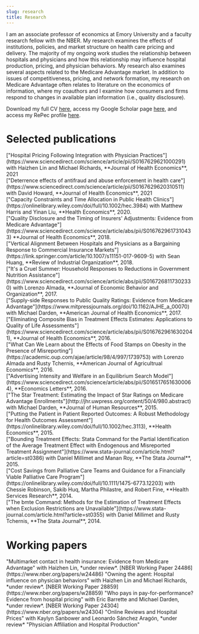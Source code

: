 ```yaml
---
slug: research
title: Research
---
```


I am an associate professor of economics at Emory University and a faculty research fellow with the NBER. My research examines the effects of institutions, policies, and market structure on health care pricing and delivery. The majority of my ongoing work studies the relationship between hospitals and physicians and how this relationship may influence hospital production, pricing, and physician behaviors. My research also examines several aspects related to the Medicare Advantage market. In addition to issues of competitiveness, pricing, and network formation, my research on Medicare Advantage often relates to literature on the economics of information, where my coauthors and I examine how consumers and firms respond to changes in available plan information (i.e., quality disclosure).

Download my full CV [here](/files/mccarthy_cv.pdf), access my Google Scholar page [here](https://scholar.google.com/citations?user=zRCE7V0AAAAJ&hl=en), and access my RePec profile [here](https://ideas.repec.org/f/pmc207.html).

# Selected publications

<span class="research">
["Hospital Pricing Following Integration with Physician Practices"](https://www.sciencedirect.com/science/article/pii/S0167629621000291) with Haizhen Lin and Michael Richards, **Journal of Health Economics**, 2021<br style="line-height:0px;"/>
<a href=https://www.sciencedirect.com/science/article/pii/S0167629621000291><i class="fas fa-download"></i></a><a href=https://scholar.google.com/scholar?hl=en&as_sdt=0%2C11&q=Hospital+Pricing+Following+Integration+with+Physician+Practices&btnG=><i class="ai ai-google-scholar"></i></a>
</span>


<span class="research">
["Deterrence effects of antifraud and abuse enforcement in health care"](https://www.sciencedirect.com/science/article/pii/S0167629620310511) with David Howard, **Journal of Health Economics**, 2021<br style="line-height:0px;"/>
<a href=https://www.sciencedirect.com/science/article/pii/S0167629620310511><i class="fas fa-download"></i></a><a href=https://scholar.google.com/scholar?hl=en&as_sdt=0%2C11&q=deterrence+effects+of+antifraud+and+abuse+enforcement+in+health+care&btnG=><i class="ai ai-google-scholar"></i></a>
</span>


<span class="research">
["Capacity Constraints and Time Allocation in Public Health Clinics"](https://onlinelibrary.wiley.com/doi/full/10.1002/hec.3984) with Matthew Harris and Yinan Liu, **Health Economics**, 2020.<br style="line-height:0px;"/>
<a href=https://onlinelibrary.wiley.com/doi/full/10.1002/hec.3984><i class="fas fa-download"></i></a>
<a href=https://scholar.google.com/scholar?hl=en&as_sdt=0%2C11&q=%22Capacity+Constraints+and+Time+Allocation+in+Public+Health+Clinics%22&btnG=><i class="ai ai-google-scholar"></i></a>
<a href=https://youtu.be/yayjHp2Bp9s><i class="fas fa-video"></i></a>
</span>



<span class="research">
["Quality Disclosure and the Timing of Insurers' Adjustments: Evidence from Medicare Advantage"](https://www.sciencedirect.com/science/article/abs/pii/S0167629617310433) **Journal of Health Economics**, 2018.<br style="line-height:0px;"/>
<a href=https://www.sciencedirect.com/science/article/abs/pii/S0167629617310433><i class="fas fa-download"></i></a>
<a href=https://scholar.google.com/scholar?hl=en&as_sdt=0%2C11&q=%22Quality+Disclosure+and+the+Timing+of+Insurers%27+Adjustments%3A+Evidence+from+Medicare+Advantage%22&btnG=><i class="ai ai-google-scholar"></i></a>
</span>



<span class="research">
["Vertical Alignment Between Hospitals and Physicians as a Bargaining Response to Commercial Insurance Markets"](https://link.springer.com/article/10.1007/s11151-017-9609-5) with Sean Huang, **Review of Industrial Organization**, 2018.<br style="line-height:0px;"/>
<a href=https://link.springer.com/article/10.1007/s11151-017-9609-5><i class="fas fa-download"></i></a> <a href=/files/rio_appendix_2018.pdf><i class="fas fa-paperclip"></i></a>
<a href=https://scholar.google.com/scholar?hl=en&as_sdt=0%2C11&q=%22Vertical+Alignment+Between+Hospitals+and+Physicians+as+a+Bargaining+Response+to+Commercial+Insurance+Markets%22&btnG=><i class="ai ai-google-scholar"></i></a>
<a href=https://youtu.be/HfrTh3HWyH0><i class="fas fa-video"></i></a>
</span>


<span class="research">
["It's a Cruel Summer: Household Responses to Reductions in Government Nutrition Assistance"](https://www.sciencedirect.com/science/article/abs/pii/S0167268117302330) with Lorenzo Almada, **Journal of Economic Behavior and Organization**, 2017.<br style="line-height:0px;"/>
<a href=https://www.sciencedirect.com/science/article/abs/pii/S0167268117302330><i class="fas fa-download"></i></a>
<a href=https://scholar.google.com/scholar?hl=en&as_sdt=0%2C11&q=%22It%27s+a+Cruel+Summer%3A+Household+Responses+to+Reductions+in+Government+Nutrition+Assistance%22&btnG=><i class="ai ai-google-scholar"></i></a>
<a href=https://youtu.be/gQ6OdyAwIV4><i class="fas fa-video"></i></a>
</span>


<span class="research">
["Supply-side Responses to Public Quality Ratings: Evidence from Medicare Advantage"](https://www.mitpressjournals.org/doi/10.1162/AJHE_a_00070) with Michael Darden, **American Journal of Health Economics**, 2017.<br style="line-height:0px;"/>
<a href=https://www.mitpressjournals.org/doi/10.1162/AJHE_a_00070><i class="fas fa-download"></i></a>
<a href=https://scholar.google.com/scholar?hl=en&as_sdt=0%2C11&q=%22Supply-side+Responses+to+Public+Quality+Ratings%3A+Evidence+from+Medicare+Advantage%22&btnG=><i class="ai ai-google-scholar"></i></a>
</span>


<span class="research">
["Eliminating Composite Bias in Treatment Effects Estimates: Applications to Quality of Life Assessments"](https://www.sciencedirect.com/science/article/abs/pii/S0167629616302041), **Journal of Health Economics**, 2016.<br style="line-height:0px;"/>
<a href=https://www.sciencedirect.com/science/article/abs/pii/S0167629616302041><i class="fas fa-download"></i></a>
<a href=https://scholar.google.com/scholar?hl=en&as_sdt=0%2C11&q=%22Eliminating+Composite+Bias+in+Treatment+Effects+Estimates%3A+Applications+to+Quality+of+Life+Assessments%22&btnG=><i class="ai ai-google-scholar"></i></a>
</span>


<span class="research">
["What Can We Learn about the Effects of Food Stamps on Obesity in the Presence of Misreporting"](https://academic.oup.com/ajae/article/98/4/997/1739753) with Lorenzo Almada and Rusty Tchernis, **American Journal of Agricultrual Economics**, 2016.<br style="line-height:0px;"/>
<a href=https://academic.oup.com/ajae/article/98/4/997/1739753><i class="fas fa-download"></i></a>
<a href=https://scholar.google.com/scholar?hl=en&as_sdt=0%2C11&q=%22What+Can+We+Learn+about+the+Effects+of+Food+Stamps+on+Obesity+in+the+Presence+of+Misreporting%22&btnG=><i class="ai ai-google-scholar"></i></a>
</span>



<span class="research">
["Advertising Intensity and Welfare in an Equilibrium Search Model"](https://www.sciencedirect.com/science/article/abs/pii/S0165176516300064), **Economics Letters**, 2016.<br style="line-height:0px;"/>
<a href=https://www.sciencedirect.com/science/article/abs/pii/S0165176516300064><i class="fas fa-download"></i></a>
<a href=https://scholar.google.com/scholar?hl=en&as_sdt=0%2C11&q=%22Advertising+Intensity+and+Welfare+in+an+Equilibrium+Search+Model%22&btnG=><i class="ai ai-google-scholar"></i></a>
</span>


<span class="research">
["The Star Treatment: Estimating the Impact of Star Ratings on Medicare Advantage Enrollments"](http://jhr.uwpress.org/content/50/4/980.abstract) with Michael Darden, **Journal of Human Resources**, 2015.<br style="line-height:0px;"/>
<a href=http://jhr.uwpress.org/content/50/4/980.abstract><i class="fas fa-download"></i></a>
<a href=https://scholar.google.com/scholar?hl=en&as_sdt=0%2C11&q=%22The+Star+Treatment%3A+Estimating+the+Impact+of+Star+Ratings+on+Medicare+Advantage+Enrollments%22&btnG=><i class="ai ai-google-scholar"></i></a>
</span>


<span class="research">
["Putting the Patient in Patient Reported Outcomes: A Robust Methodology for Health Outcomes Assessment"](https://onlinelibrary.wiley.com/doi/full/10.1002/hec.3113), **Health Economics**, 2015.<br style="line-height:0px;"/>
<a href=https://onlinelibrary.wiley.com/doi/full/10.1002/hec.3113><i class="fas fa-download"></i></a>
<a href=https://scholar.google.com/scholar?hl=en&as_sdt=0%2C11&q=%22Putting+the+Patient+in+Patient+Reported+Outcomes%3A+A+Robust+Methodology+for+Health+Outcomes+Assessment%22&btnG=><i class="ai ai-google-scholar"></i></a>
</span>


<span class="research">
["Bounding Treatment Effects: Stata Command for the Partial Identification of the Average Treatment Effect with Endogenous and Misreported Treatment Assignment"](https://www.stata-journal.com/article.html?article=st0386) with Daniel Millimet and Manan Roy, **The Stata Journal**, 2015.<br style="line-height:0px;"/>
<a href=https://www.stata-journal.com/article.html?article=st0386><i class="fas fa-download"></i></a>
<a href=https://scholar.google.com/scholar?hl=en&as_sdt=0%2C11&q=%22Bounding+Treatment+Effects%3A+Stata+Command+for+the+Partial+Identification+of+the+Average+Treatment+Effect+with+Endogenous+and+Misreported+Treatment+Assignment%22&btnG=><i class="ai ai-google-scholar"></i></a>
</span>


<span class="research">
["Cost Savings from Palliative Care Teams and Guidance for a Financially Viable Palliative Care Program"](https://onlinelibrary.wiley.com/doi/full/10.1111/1475-6773.12203) with Chessie Robinson, Sakib Huq, Martha Philastre, and Robert Fine, **Health Services Research**, 2014.<br style="line-height:0px;"/>
<a href=https://onlinelibrary.wiley.com/doi/full/10.1111/1475-6773.12203><i class="fas fa-download"></i></a>
<a href=https://scholar.google.com/scholar?hl=en&as_sdt=0%2C11&q=%22Cost+Savings+from+Palliative+Care+Teams+and+Guidance+for+a+Financially+Viable+Palliative+Care+Program%22&btnG=><i class="ai ai-google-scholar"></i></a>
</span>


<span class="research">
["The bmte Command: Methods for the Estimation of Treatment Effects when Exclusion Restrictions are Unavailable"](https://www.stata-journal.com/article.html?article=st0355) with Daniel Millimet and Rusty Tchernis, **The Stata Journal**, 2014.<br style="line-height:0px;"/>
<a href=https://www.stata-journal.com/article.html?article=st0355><i class="fas fa-download"></i></a>
<a href=https://scholar.google.com/scholar?hl=en&as_sdt=0%2C11&q=%22The+bmte+Command%3A+Methods+for+the+Estimation+of+Treatment+Effects+when+Exclusion+Restrictions+are+Unavailable%22&btnG=><i class="ai ai-google-scholar"></i></a>
</span>



# Working papers
<span class="research">
"Multimarket contact in health insurance: Evidence from Medicare Advantage" with Haizhen Lin, *under review*. [NBER Working Paper 24486](https://www.nber.org/papers/w24486)
</span>

<span class="research">
"Owning the agent: Hospital influence on physician behaviors" with Haizhen Lin and Michael Richards, *under review*.  [NBER Working Paper 28859](https://www.nber.org/papers/w28859)
</span>


<span class="research">
"Who pays in pay-for-performance? Evidence from hospital pricing" with Eric Barrette and Michael Darden, *under review*. [NBER Working Paper 24304](https://www.nber.org/papers/w24304)
</span>


<span class="research">
"Online Reviews and Hospital Prices" with Kaylyn Sanbower and Leonardo Sánchez Aragón, *under review*
</span>


<span class="research">
"Physician Affiliation and Hospital Production"
</span>




